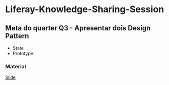 # Liferay-Knowledge-Sharing-Session

## Meta do quarter Q3 - Apresentar dois Design Pattern

- State
- Prototype

### Material

[Slide](https://www.canva.com/design/DAFuc-g5KIo/aUEoPXj2FKo_obDZm8IP1g/edit?utm_content=DAFuc-g5KIo&utm_campaign=designshare&utm_medium=link2&utm_source=sharebutton)
